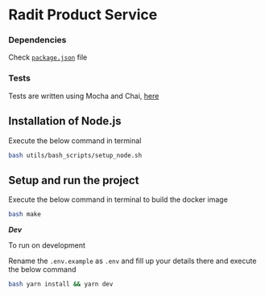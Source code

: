 # Radit Product Service

### Dependencies

Check [`package.json`](package.json) file

### Tests

Tests are written using Mocha and Chai, [here](./tests/)

## Installation of Node.js

Execute the below command in terminal

```bash
bash utils/bash_scripts/setup_node.sh
```


## Setup and run the project

Execute the below command in terminal to build the docker image

```bash
bash make
```

***Dev***

To run on development

Rename the `.env.example` as `.env` and fill up your details there and execute the below command
 
```bash
bash yarn install && yarn dev
```